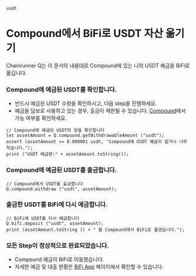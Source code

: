 ```meta-Currency
usdt
```

# Compound에서 BiFi로 USDT 자산 옮기기

Chainrunner Q는 이 문서의 내용대로 Compound에 있는 나의 USDT 예금을 BiFi로 옮깁니다.

### Compound에 예금된 USDT를 확인합니다.

- 반드시 예금된 USDT 수량을 확인하시고, 다음 step을 진행하세요.
- 예금을 담보로 사용하고 있는 경우, 출금이 제한될 수 있습니다. [Compound](https://app.compound.finance/)에서 가능 여부를 확인하세요.

```output-Dynamic
// Compound에 예금된 USDT의 양을 확인합니다
let assetAmount = Q.compound.getWithdrawableAmount ("usdt");
assert (assetAmount >= 0.000001 usdt, "Compound에 USDT 예금이 없거나 너무 작습니다.");
print ("USDT 예금량:" + assetAmount.toString());
```

### Compound에 예금된 USDT를 출금합니다.

```taster
// Compound에서 USDT를 출금합니다
Q.compound.withdraw ("usdt", assetAmount);
```

### 출금한 USDT를 BiFi에 다시 예금합니다.

```taster
// BiFi에 USDT를 다시 예금합니다
Q.bifi.deposit ("usdt", assetAmount);
print (assetAmount.toString () + " 를 Compound에서 BiFi로 옮겼습니다.");
```

### 모든 Step이 정상적으로 완료되었습니다.

- Compound 예금이 BiFi로 이동했습니다.
- 자세한 예금 및 대출 현황은 [BiFi App](https://app.bifi.finance/) 페이지에서 확인할 수 있습니다.
